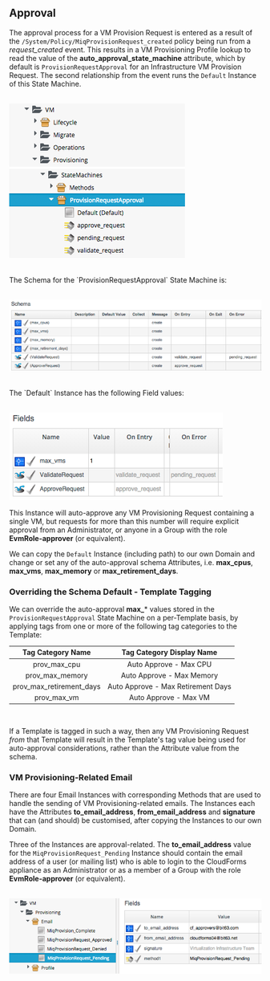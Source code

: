## Approval

The approval process for a VM Provision Request is entered as a result of the `/System/Policy/MiqProvisionRequest_created` policy being run from a _request\_created_ event. This results in a VM Provisioning Profile lookup to read the value of the **auto\_approval\_state\_machine** attribute, which by default is `ProvisionRequestApproval` for an Infrastructure VM Provision Request. The second relationship from the event runs the `Default` Instance of this State Machine.
<br> <br>

![screenshot](images/screenshot33.png)

<br>
The Schema for the `ProvisionRequestApproval` State Machine is:
<br> <br>

![screenshot](images/screenshot34.png)

<br>
The `Default` Instance has the following Field values:
<br> <br>

![screenshot](images/screenshot35.png)
<br>

This Instance will auto-approve any VM Provisioning Request containing a single VM, but requests for more than this number will require explicit approval from an Administrator, or anyone in a Group with the role **EvmRole-approver** (or equivalent).

We can copy the `Default` Instance (including path) to our own Domain and change or set any of the auto-approval schema Attributes, i.e. **max_cpus**, **max_vms**, **max_memory** or **max\_retirement\_days**.

### Overriding the Schema Default - Template Tagging

We can override the auto-approval **max_*** values stored in the `ProvisionRequestApproval` State Machine on a per-Template basis, by applying tags from one or more of the following tag categories to the Template:
<br>

|  Tag Category Name  | Tag Category Display Name  |
|:----------:|:----------------:|
| prov\_max\_cpu | Auto Approve - Max CPU |
| prov\_max\_memory | Auto Approve - Max Memory |
| prov\_max\_retirement\_days | Auto Approve - Max Retirement Days |
| prov\_max\_vm | Auto Approve - Max VM |
<br>

If a Template is tagged in such a way, then any VM Provisioning Request _from_ that Template will result in the Template's tag value being used for auto-approval considerations, rather than the Attribute value from the schema.

### VM Provisioning-Related Email

There are four Email Instances with corresponding Methods that are used to handle the sending of VM Provisioning-related emails. The Instances each have the Attributes **to\_email\_address**, **from\_email\_address** and **signature** that can (and should) be customised, after copying the Instances to our own Domain.

Three of the Instances are approval-related. The **to\_email\_address** value for the `MiqProvisionRequest_Pending` Instance should contain the email address of a user (or mailing list) who is able to login to the CloudForms appliance as an Administrator or as a member of a Group with the role **EvmRole-approver** (or equivalent).
<br> <br>

![screenshot](images/screenshot36.png?)
<br>

